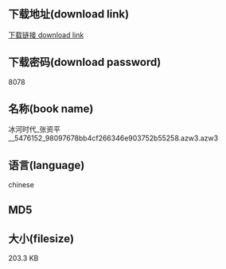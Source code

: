 ## 下载地址(download link)
[下载链接 download link](https://tutu365.netlify.app/?s=%E5%86%B0%E6%B2%B3%E6%97%B6%E4%BB%A3_%E5%BC%A0%E8%B5%84%E5%B9%B3__5476152_98097678bb4cf266346e903752b55258.azw3)

## 下载密码(download password)
8078

## 名称(book name)
冰河时代_张资平__5476152_98097678bb4cf266346e903752b55258.azw3.azw3

## 语言(language)
chinese

## MD5


## 大小(filesize)
203.3 KB
